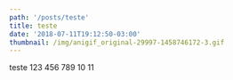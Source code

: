 ```yaml
---
path: '/posts/teste'
title: teste
date: '2018-07-11T19:12:50-03:00'
thumbnail: /img/anigif_original-29997-1458746172-3.gif
---
```

teste 123 456 789 10 11

